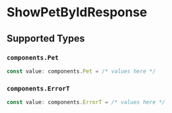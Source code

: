 # ShowPetByIdResponse


## Supported Types

### `components.Pet`

```typescript
const value: components.Pet = /* values here */
```

### `components.ErrorT`

```typescript
const value: components.ErrorT = /* values here */
```

